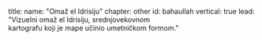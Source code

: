 title: 
    name: "Omaž el Idrisiju"
    chapter: other
id: bahaullah
vertical: true
lead: "Vizuelni omaž el Idrisiju, srednjovekovnom<br>kartografu koji je mape učinio umetničkom formom."